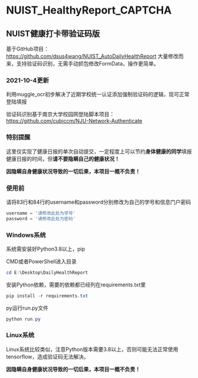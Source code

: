 # NUIST_HealthyReport_CAPTCHA
## NUIST健康打卡带验证码版

基于GitHub项目：https://github.com/dsus4wang/NUIST_AutoDailyHealthReport 大量修改而来，支持验证码识别，无需手动抓包修改FormData，操作更简单。

### 2021-10-4更新

利用muggle_ocr初步解决了近期学校统一认证添加强制验证码的逻辑，现可正常登陆填报

验证码识别基于南京大学校园网登陆脚本项目：https://github.com/cubiccm/NJU-Network-Authenticate

### 特别提醒

这里仅实现了健康日报的单次自动提交，一定程度上可以节约**身体健康的同学**填报健康日报的时间，但**请不要隐瞒自己的健康状况！**

**因隐瞒自身健康状况导致的一切后果，本项目一概不负责！**

### 使用前

请将83行和84行的username和password分别修改为自己的学号和信息门户密码

```python
username = '请修改此处为学号'
password = '请修改此处为密码'
```

### Windows系统

系统需安装好Python3.8以上，pip

CMD或者PowerShell进入目录

```powershell
cd E:\Desktop\DailyHealthReport
```

安装Python依赖，需要的依赖都已经列在requirements.txt里

```powershell
pip install -r requirements.txt
```

py运行run.py文件

```powershell
python run.py
```

### Linux系统

Linux系统比较类似，注意Python版本需要3.8以上，否则可能无法正常使用tensorflow，造成验证码无法解决。



**因隐瞒自身健康状况导致的一切后果，本项目一概不负责！**

